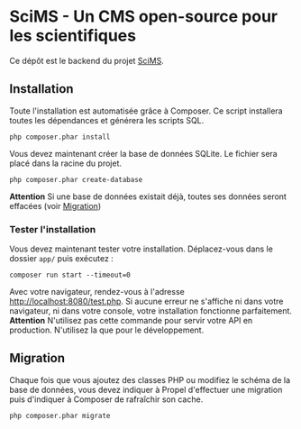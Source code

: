 # SciMS - Un CMS open-source pour les scientifiques

Ce dépôt est le backend du projet [SciMS](https://github.com/rouenssi-tnp/scims).

## Installation

Toute l'installation est automatisée grâce à Composer.
Ce script installera toutes les dépendances et générera les scripts SQL.
```
php composer.phar install
```

Vous devez maintenant créer la base de données SQLite. Le fichier sera placé dans la racine du projet.
```
php composer.phar create-database
```
**Attention** Si une base de données existait déjà, toutes ses données seront effacées (voir <a href="#migration">Migration</a>)

### Tester l'installation
Vous devez maintenant tester votre installation. Déplacez-vous dans le dossier `app/` puis exécutez :
```
composer run start --timeout=0
```

Avec votre navigateur, rendez-vous à l'adresse [http://localhost:8080/test.php](http://localhost:8080). Si aucune erreur ne s'affiche ni dans votre navigateur, ni dans votre console, votre installation fonctionne parfaitement.
**Attention** N'utilisez pas cette commande pour servir votre API en production. N'utilisez la que pour le développement.

<a name="migration"></a>
## Migration

Chaque fois que vous ajoutez des classes PHP ou modifiez le schéma de la base de données, vous devez indiquer à Propel d'effectuer une migration puis d'indiquer à Composer de rafraîchir son cache.
```
php composer.phar migrate
```
